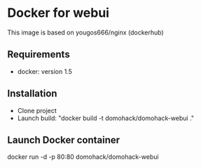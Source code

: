 Docker for webui
==============

This image is based on yougos666/nginx (dockerhub) 

Requirements
--------------

- docker: version 1.5

Installation
--------------

- Clone project
- Launch build: "docker build -t domohack/domohack-webui ."

Launch Docker container
--------------
docker run -d -p 80:80 domohack/domohack-webui
